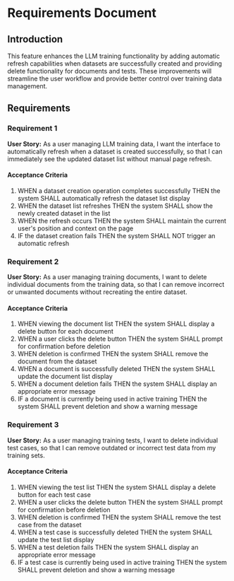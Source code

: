 # Requirements Document

## Introduction

This feature enhances the LLM training functionality by adding automatic refresh capabilities when datasets are successfully created and providing delete functionality for documents and tests. These improvements will streamline the user workflow and provide better control over training data management.

## Requirements

### Requirement 1

**User Story:** As a user managing LLM training data, I want the interface to automatically refresh when a dataset is created successfully, so that I can immediately see the updated dataset list without manual page refresh.

#### Acceptance Criteria

1. WHEN a dataset creation operation completes successfully THEN the system SHALL automatically refresh the dataset list display
2. WHEN the dataset list refreshes THEN the system SHALL show the newly created dataset in the list
3. WHEN the refresh occurs THEN the system SHALL maintain the current user's position and context on the page
4. IF the dataset creation fails THEN the system SHALL NOT trigger an automatic refresh

### Requirement 2

**User Story:** As a user managing training documents, I want to delete individual documents from the training data, so that I can remove incorrect or unwanted documents without recreating the entire dataset.

#### Acceptance Criteria

1. WHEN viewing the document list THEN the system SHALL display a delete button for each document
2. WHEN a user clicks the delete button THEN the system SHALL prompt for confirmation before deletion
3. WHEN deletion is confirmed THEN the system SHALL remove the document from the dataset
4. WHEN a document is successfully deleted THEN the system SHALL update the document list display
5. WHEN a document deletion fails THEN the system SHALL display an appropriate error message
6. IF a document is currently being used in active training THEN the system SHALL prevent deletion and show a warning message

### Requirement 3

**User Story:** As a user managing training tests, I want to delete individual test cases, so that I can remove outdated or incorrect test data from my training sets.

#### Acceptance Criteria

1. WHEN viewing the test list THEN the system SHALL display a delete button for each test case
2. WHEN a user clicks the delete button THEN the system SHALL prompt for confirmation before deletion
3. WHEN deletion is confirmed THEN the system SHALL remove the test case from the dataset
4. WHEN a test case is successfully deleted THEN the system SHALL update the test list display
5. WHEN a test deletion fails THEN the system SHALL display an appropriate error message
6. IF a test case is currently being used in active training THEN the system SHALL prevent deletion and show a warning message